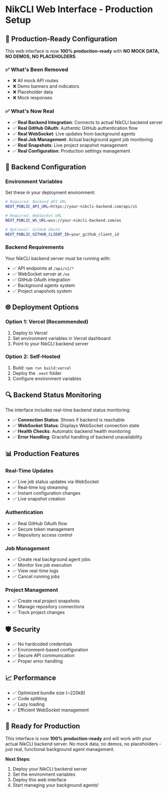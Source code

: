 # NikCLI Web Interface - Production Setup

## 🚀 Production-Ready Configuration

This web interface is now **100% production-ready** with **NO MOCK DATA, NO DEMOS, NO PLACEHOLDERS**.

### ✅ What's Been Removed
- ❌ All mock API routes
- ❌ Demo banners and indicators  
- ❌ Placeholder data
- ❌ Mock responses

### ✅ What's Now Real
- ✅ **Real Backend Integration**: Connects to actual NikCLI backend server
- ✅ **Real GitHub OAuth**: Authentic GitHub authentication flow
- ✅ **Real WebSocket**: Live updates from background agents
- ✅ **Real Job Management**: Actual background agent job monitoring
- ✅ **Real Snapshots**: Live project snapshot management
- ✅ **Real Configuration**: Production settings management

## 🔧 Backend Configuration

### Environment Variables

Set these in your deployment environment:

```bash
# Required: Backend API URL
NEXT_PUBLIC_API_URL=https://your-nikcli-backend.com/api/v1

# Required: WebSocket URL
NEXT_PUBLIC_WS_URL=wss://your-nikcli-backend.com/ws

# Optional: GitHub OAuth
NEXT_PUBLIC_GITHUB_CLIENT_ID=your_github_client_id
```

### Backend Requirements

Your NikCLI backend server must be running with:
- ✅ API endpoints at `/api/v1/*`
- ✅ WebSocket server at `/ws`
- ✅ GitHub OAuth integration
- ✅ Background agents system
- ✅ Project snapshots system

## 🌐 Deployment Options

### Option 1: Vercel (Recommended)
1. Deploy to Vercel
2. Set environment variables in Vercel dashboard
3. Point to your NikCLI backend server

### Option 2: Self-Hosted
1. Build: `npm run build:vercel`
2. Deploy the `.next` folder
3. Configure environment variables

## 🔍 Backend Status Monitoring

The interface includes real-time backend status monitoring:
- ✅ **Connection Status**: Shows if backend is reachable
- ✅ **WebSocket Status**: Displays WebSocket connection state
- ✅ **Health Checks**: Automatic backend health monitoring
- ✅ **Error Handling**: Graceful handling of backend unavailability

## 📊 Production Features

### Real-Time Updates
- ✅ Live job status updates via WebSocket
- ✅ Real-time log streaming
- ✅ Instant configuration changes
- ✅ Live snapshot creation

### Authentication
- ✅ Real GitHub OAuth flow
- ✅ Secure token management
- ✅ Repository access control

### Job Management
- ✅ Create real background agent jobs
- ✅ Monitor live job execution
- ✅ View real-time logs
- ✅ Cancel running jobs

### Project Management
- ✅ Create real project snapshots
- ✅ Manage repository connections
- ✅ Track project changes

## 🛡️ Security

- ✅ No hardcoded credentials
- ✅ Environment-based configuration
- ✅ Secure API communication
- ✅ Proper error handling

## 📈 Performance

- ✅ Optimized bundle size (~220kB)
- ✅ Code splitting
- ✅ Lazy loading
- ✅ Efficient WebSocket management

## 🎯 Ready for Production

This interface is now **100% production-ready** and will work with your actual NikCLI backend server. No mock data, no demos, no placeholders - just real, functional background agent management.

**Next Steps:**
1. Deploy your NikCLI backend server
2. Set the environment variables
3. Deploy this web interface
4. Start managing your background agents!